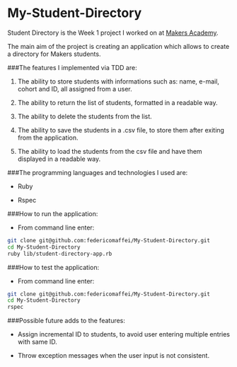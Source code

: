 My-Student-Directory
====================

Student Directory is the Week 1 project I worked on at [Makers Academy](http://www.makersacademy.com).

The main aim of the project is creating an application which allows to create a directory for Makers students.

###The features I implemented via TDD are:

1. The ability to store students with informations such as: name, e-mail, cohort and ID, all assigned from a user.

2. The ability to return the list of students, formatted in a readable way.

3. The ability to delete the students from the list.

4. The ability to save the students in a .csv file, to store them after exiting from the application.

5. The ability to load the students from the csv file and have them displayed in a readable way.

###The programming languages and technologies I used are:

* Ruby

* Rspec

###How to run the application:

* From command line enter: 
```bash
git clone git@github.com:federicomaffei/My-Student-Directory.git
cd My-Student-Directory
ruby lib/student-directory-app.rb
```

###How to test the application:

* From command line enter:
```bash
git clone git@github.com:federicomaffei/My-Student-Directory.git
cd My-Student-Directory
rspec
```
###Possible future adds to the features:

* Assign incremental ID to students, to avoid user entering multiple entries with same ID.

* Throw exception messages when the user input is not consistent.


